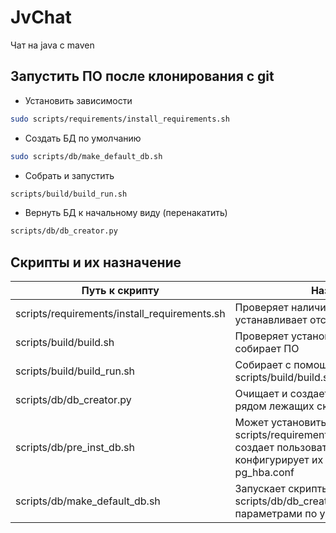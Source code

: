 # JvChat
Чат на java с maven
## Запустить ПО после клонирования с git
- Установить зависимости
``` bash
sudo scripts/requirements/install_requirements.sh
```
- Создать БД по умолчанию
``` bash
sudo scripts/db/make_default_db.sh
```
- Собрать и запустить
``` bash
scripts/build/build_run.sh
```
- Вернуть БД к начальному виду (перенакатить)
``` bash
scripts/db/db_creator.py
```
## Скрипты и их назначение
| Путь к скрипту | Назначение |
| --- | --- |
| scripts/requirements/install_requirements.sh | Проверяет наличие зависимостей в ПО и устанавливает отсутствующие |
| scripts/build/build.sh | Проверяет установлены ли зависимости и собирает ПО |
| scripts/build/build_run.sh | Собирает с помощью скрипта scripts/build/build.sh и запускает ПО |
| scripts/db/db_creator.py | Очищает и создает заново БД с помощью рядом лежащих скриптов *.sql |
| scripts/db/pre_inst_db.sh | Может установить все зависимости как scripts/requirements/install_requirements.sh, создает пользователей с паролями, конфигурирует их в БД, настраивает pg_hba.conf  |
| scripts/db/make_default_db.sh | Запускает скрипты scripts/db/db_creator.py и pre_inst_db.sh с параметрами по умолчанию |
